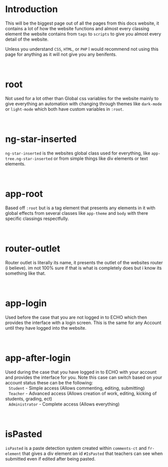 # Introduction
This will be the biggest page out of all the pages from this docs website, it contains a lot of how the website functions and almost every classing element
the website contains from `tags` to `scripts` to give you almost every detail of the website.

Unless you understand `CSS`, `HTML`, or `PHP` I would recommend not using this page for anything as it will not
give you any benifents.

<br>

# root
Not used for a lot other than Global css variables for the website mainly to give everything an automation with changing through themes like
`dark-mode` or `light-mode` which both have custom variables in `:root`.

<br>

# ng-star-inserted
`ng-star-inserted` is the websites global class used for everything, like `app-tree.ng-star-inserted` or from simple things like
div elements or text elements.

<br>

# app-root
Based off `:root` but is a tag element that presents any elements in it with global effects from several classes like `app-theme`
and `body` with there specific classings respectfully.

<br>

# router-outlet

Router outlet is literally its name, it presents the outlet of the websites router (i believe). im not 100% sure if that is what is completely does
but i know its something like that.

<br>

# app-login
Used before the case that you are not logged in to ECHO which then provides the interface with a login screen. This is the same for any Account until they
have logged into the website.

<br>

# app-after-login
Used during the case that you have logged in to ECHO with your account and provides the interface for you. Note this case can switch based on your account status
these can be the following: <br>
&ensp; `Student` - Simple access (Allows commenting, editing, submitting) <br>
&ensp; `Teacher` - Advanced access (Allows creation of work, editing, kicking of students, grading, ect) <br>
&ensp; `Administrator` - Complete access (Allows everything)

<br>

# isPasted
`isPasted` is a paste detection system created within `comments-ct` and `fr-element` that gives a div element an id
`#IsPasted` that teachers can see when submitted even if edited after being pasted.

